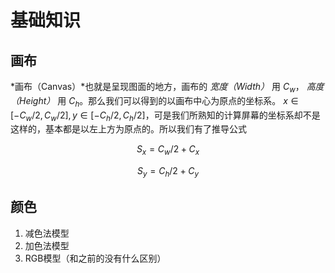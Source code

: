 # 基础知识
## 画布
*画布（Canvas）*也就是呈现图面的地方，画布的 *宽度（Width）* 用 $C_w$， *高度（Height）* 用 $C_h$。那么我们可以得到的以画布中心为原点的坐标系。 $x\in[-C_w/2,C_w/2],y\in[-C_h/2,C_h/2]$，可是我们所熟知的计算屏幕的坐标系却不是这样的，基本都是以左上方为原点的。所以我们有了推导公式

$$
S_x=C_w/2+C_x
$$

$$
S_y=C_h/2+C_y
$$

## 颜色
1. 减色法模型
2. 加色法模型
3. RGB模型（和之前的没有什么区别）
